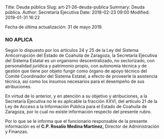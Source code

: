 Title: Deuda pública
Slug: art-21-26-deuda-publica
Summary: Deuda pública.
Author: Secretaría Ejecutiva
Date: 2018-02-23 09:00
Modified: 2019-01-31 16:22


Fecha de última actualización: 31 de mayo 2019.

### NO APLICA

Según lo dispuesto por los artículos 24 y 25 de la Ley del Sistema Anticorrupción del Estado de Coahuila de Zaragoza, la Secretaría Ejecutiva del Sistema Estatal es un organismo descentralizado, no sectorizado, con personalidad jurídica y patrimonio propio, con autonomía técnica y de gestión que tiene por objeto fungir como órgano de apoyo técnico del Comité Coordinador del Sistema Estatal, a efecto de proveerle la asistencia técnica, así como los insumos necesarios para el desempeño de sus atribuciones.

En virtud de lo anterior, y en atención a su objetivo y atribuciones, a la Secretaría Ejecutiva no le es aplicable la fracción XXVI, del artículo 21 de la Ley de Acceso a la Información Pública para el Estado de Coahuila de Zaragoza, por lo cual no existe información respecto del presente rubro.

Por lo que se le informa que el funcionario responsable de la presente información es el **C.P. Rosalío Medina Martínez,** Director de Administración y Finanzas.
